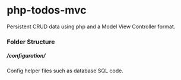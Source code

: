 # php-todos-mvc
Persistent CRUD data using php and a Model View Controller format.

### Folder Structure

##### /configuration/
Config helper files such as database SQL code.
